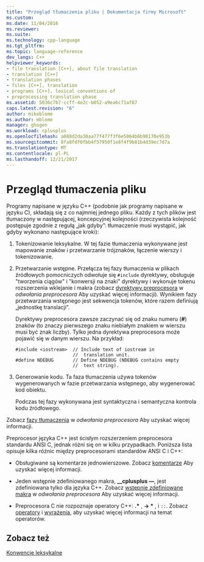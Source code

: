 ```yaml
---
title: "Przegląd tłumaczenia pliku | Dokumentacja firmy Microsoft"
ms.custom: 
ms.date: 11/04/2016
ms.reviewer: 
ms.suite: 
ms.technology: cpp-language
ms.tgt_pltfrm: 
ms.topic: language-reference
dev_langs: C++
helpviewer_keywords:
- file translation [C++], about file translation
- translation [C++]
- translation phases
- files [C++], translation
- programs [C++], lexical conventions of
- preprocessing translation phase
ms.assetid: 5036c7b7-ccff-4e2c-b052-a9ea6c71af87
caps.latest.revision: "6"
author: mikeblome
ms.author: mblome
manager: ghogen
ms.workload: cplusplus
ms.openlocfilehash: a088d2da30aa77f477f3f6e5064b6b98170e953b
ms.sourcegitcommit: 8fa8fdf0fbb4f57950f1e8f4f9b81b4d39ec7d7a
ms.translationtype: MT
ms.contentlocale: pl-PL
ms.lasthandoff: 12/21/2017
---
```

# <a name="overview-of-file-translation"></a>Przegląd tłumaczenia pliku
Programy napisane w języku C++ (podobnie jak programy napisane w języku C), składają się z co najmniej jednego pliku. Każdy z tych plików jest tłumaczony w następującej, koncepcyjnej kolejności (rzeczywista kolejność postępuje zgodnie z regułą „jak gdyby”: tłumaczenie musi wystąpić, jak gdyby wykonano następujące kroki):  
  
1.  Tokenizowanie leksykalne. W tej fazie tłumaczenia wykonywane jest mapowanie znaków i przetwarzanie trójznaków, łączenie wierszy i tokenizowanie.  
  
2.  Przetwarzanie wstępne. Przełącza tej fazy tłumaczenia w plikach źródłowych pomocniczych odwołuje się `#include` dyrektywy, obsługuje "tworzenia ciągów" i "konwersji na znaki" dyrektywy i wykonuje tokenu rozszerzenia wklejanie i makra (zobacz [dyrektywy preprocesora](../preprocessor/preprocessor-directives.md) w *odwołania preprocesora* Aby uzyskać więcej informacji). Wynikiem fazy przetwarzania wstępnego jest sekwencja tokenów, które razem definiują „jednostkę translacji”.  
  
     Dyrektywy preprocesora zawsze zaczynać się od znaku numeru (**#**) znaków (to znaczy pierwszego znaku niebiałym znakiem w wierszu musi być znak liczby). Tylko jedna dyrektywa preprocesora może pojawić się w danym wierszu. Na przykład:  
  
    ```  
    #include <iostream>  // Include text of iostream in   
                         //  translation unit.  
    #define NDEBUG       // Define NDEBUG (NDEBUG contains empty   
                         //  text string).  
    ```  
  
3.  Generowanie kodu. Ta faza tłumaczenia używa tokenów wygenerowanych w fazie przetwarzania wstępnego, aby wygenerować kod obiektu.  
  
     Podczas tej fazy wykonywana jest syntaktyczna i semantyczna kontrola kodu źródłowego.  
  
 Zobacz [fazy tłumaczenia](../preprocessor/phases-of-translation.md) w *odwołania preprocesora* Aby uzyskać więcej informacji.  
  
 Preprocesor języka C++ jest ścisłym rozszerzeniem preprocesora standardu ANSI C, jednak różni się on w kilku przypadkach. Poniższa lista opisuje kilka różnic między preprocesorami standardów ANSI C i C++:  
  
-   Obsługiwane są komentarze jednowierszowe. Zobacz [komentarze](../cpp/comments-cpp.md) Aby uzyskać więcej informacji.  
  
-   Jeden wstępnie zdefiniowanego makra, **__cplusplus —**, jest zdefiniowana tylko dla języka C++. Zobacz [wstępnie zdefiniowane makra](../preprocessor/predefined-macros.md) w *odwołania preprocesora* Aby uzyskać więcej informacji.  
  
-   Preprocesora C nie rozpoznaje operatory C++: **.\*** ,  **-> \*** , i `::`. Zobacz [operatory](../cpp/cpp-built-in-operators-precedence-and-associativity.md) i [wyrażenia](../cpp/expressions-cpp.md), aby uzyskać więcej informacji na temat operatorów.  
  
## <a name="see-also"></a>Zobacz też  
 [Konwencje leksykalne](../cpp/lexical-conventions.md)